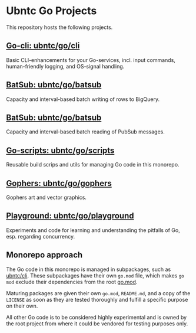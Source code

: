 # Ubntc Go Projects

This repository hosts the following projects.

## [Go-cli: ubntc/go/cli](/cli)
Basic CLI-enhancements for your Go-services, incl. input commands, human-friendly logging, and
OS-signal handling.

## [BatSub: ubntc/go/batsub](/batbq)
Capacity and interval-based batch writing of rows to BigQuery.

## [BatSub: ubntc/go/batsub](/batsub)
Capacity and interval-based batch reading of PubSub messages.

## [Go-scripts: ubntc/go/scripts](/scripts)
Reusable build scrips and utils for managing Go code in this monorepo.

## [Gophers: ubntc/go/gophers](/gophers)
Gophers art and vector graphics.

## [Playground: ubntc/go/playground](/playground)
Experiments and code for learning and understanding the pitfalls of Go, esp. regarding concurrency.

## Monorepo approach
The Go code in this monorepo is managed in subpackages, such as [ubntc/cli](cli).
These subpackages have their own `go.mod` file, which makes `go mod` exclude their dependencies
from the root [go.mod]().

Maturing packages are given their own `go.mod`, `README.md`, and a copy of the `LICENSE` as soon as
they are tested thoroughly and fulfill a specific purpose on their own.

All other Go code is to be considered highly experimental and is owned by the root project from
where it could be vendored for testing purposes only.